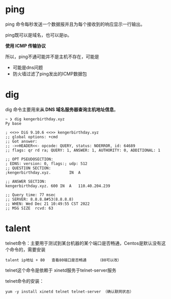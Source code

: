 # ping

ping 命令每秒发送一个数据报并且为每个接收到的响应显示一行输出。

ping既可以是域名，也可以是ip。

**使用 ICMP 传输协议**

所以，ping不通可能并不是主机不存在，可能是

- 可能是dns问题
- 防火墙过滤了ping发出的ICMP数据包





# dig

dig 命令主要用来**从 DNS 域名服务器查询主机地址信息**。

```
~ ❯ dig kengerbirthday.xyz                                              Py base

; <<>> DiG 9.10.6 <<>> kengerbirthday.xyz
;; global options: +cmd
;; Got answer:
;; ->>HEADER<<- opcode: QUERY, status: NOERROR, id: 64689
;; flags: qr rd ra; QUERY: 1, ANSWER: 1, AUTHORITY: 0, ADDITIONAL: 1

;; OPT PSEUDOSECTION:
; EDNS: version: 0, flags:; udp: 512
;; QUESTION SECTION:
;kengerbirthday.xyz.		IN	A

;; ANSWER SECTION:
kengerbirthday.xyz.	600	IN	A	110.40.204.239

;; Query time: 77 msec
;; SERVER: 8.8.8.8#53(8.8.8.8)
;; WHEN: Wed Dec 21 10:49:55 CST 2022
;; MSG SIZE  rcvd: 63
```







# talent

telnet命令：主要用于测试到某台机器的某个端口是否畅通，Centos是默认没有这个命令的，需要安装 

`talent ip地址 + 80   查看80端口是否畅通     （80可以改） `

 telnet这个命令是依赖于 xinetd服务于telnet-server服务 

 telnet命令的安装：

`yum -y install xinetd telnet telnet-server （确认联网状态）`